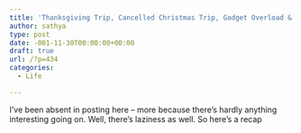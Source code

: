 ```yaml
---
title: 'Thanksgiving Trip, Cancelled Christmas Trip, Gadget Overload & Back To India'
author: sathya
type: post
date: -001-11-30T00:00:00+00:00
draft: true
url: /?p=434
categories:
  - Life

---
```

I&#8217;ve been absent in posting here &#8211; more because there&#8217;s hardly anything interesting going on. Well, there&#8217;s laziness as well. So here&#8217;s a recap